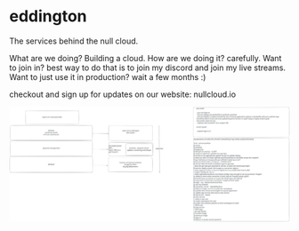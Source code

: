 # eddington

The services behind the null cloud.

What are we doing? Building a cloud. How are we doing it? carefully. Want to join in? best way to do that is to join my discord and join my live streams. Want to just use it in production? wait a few months :)

checkout and sign up for updates on our website: nullcloud.io

![July high level goals](/docs/julymvp.svg)
